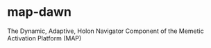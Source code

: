 # map-dawn
The Dynamic, Adaptive, Holon Navigator Component of the Memetic Activation Platform (MAP)
